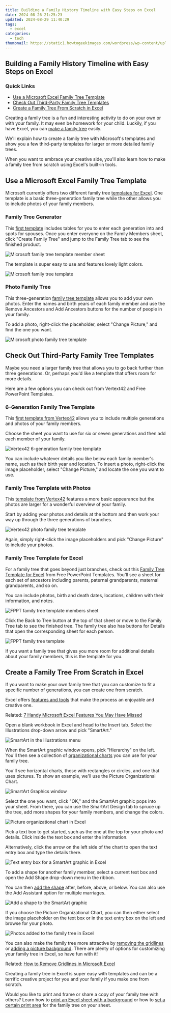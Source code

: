 ```yaml
---
title: Building a Family History Timeline with Easy Steps on Excel
date: 2024-08-26 21:25:23
updated: 2024-08-29 11:40:29
tags:
  - excel
categories:
  - tech
thumbnail: https://static1.howtogeekimages.com/wordpress/wp-content/uploads/2018/06/excel-header.jpg
---
```


## Building a Family History Timeline with Easy Steps on Excel

### Quick Links

* [Use a Microsoft Excel Family Tree Template](https://vp-tips.techidaily.com/effective-strategies-for-removing-backgrounds-in-images/)
* [Check Out Third-Party Family Tree Templates](https://screen-mirror.techidaily.com/how-to-do-honor-v-purse-screen-sharing-drfone-by-drfone-android/)
* [Create a Family Tree From Scratch in Excel](https://on-screen-recording.techidaily.com/updated-2024-approved-expert-tips-for-changing-mac-screenshot-formats/)

 Creating a family tree is a fun and interesting activity to do on your own or with your family. It may even be homework for your child. Luckily, if you have Excel, you can [make a family tree](https://fox-http.techidaily.com/new-in-2024-from-basic-to-spectaculr-the-best-cams-gear-guide/) easily.

 We'll explain how to create a family tree with Microsoft's templates and show you a few third-party templates for larger or more detailed family trees.

 When you want to embrace your creative side, you'll also learn how to make a family tree from scratch using Excel's built-in tools.

##  Use a Microsoft Excel Family Tree Template

 Microsoft currently offers two different family tree [templates for Excel](https://templates.office.com/en-us/charts). One template is a basic three-generation family tree while the other allows you to include photos of your family members.

###  Family Tree Generator

 This [first template](https://templates.office.com/EN-US/family-tree-generator-TM89758537) includes tables for you to enter each generation into and spots for spouses. Once you enter everyone on the Family Members sheet, click "Create Family Tree" and jump to the Family Tree tab to see the finished product.

![Microsoft family tree template member sheet](https://static1.howtogeekimages.com/wordpress/wp-content/uploads/2022/09/MSFamilyTreeGeneratorMembers-ExcelFamilyTree.png) 

 The template is super easy to use and features lovely light colors.

![Microsoft family tree template](https://static1.howtogeekimages.com/wordpress/wp-content/uploads/2022/09/MSFamilyTreeGenerator-ExcelFamilyTree.png) 

###  Photo Family Tree

 This three-generation [family tree template](https://templates.office.com/EN-US/photo-family-tree-TM88904269) allows you to add your own photos. Enter the names and birth years of each family member and use the Remove Ancestors and Add Ancestors buttons for the number of people in your family.

 To add a photo, right-click the placeholder, select "Change Picture," and find the one you want.

![Microsoft photo family tree template](https://static1.howtogeekimages.com/wordpress/wp-content/uploads/2022/09/MSPhotoFamilyTree-ExcelFamilyTree.png) 

##  Check Out Third-Party Family Tree Templates

 Maybe you need a larger family tree that allows you to go back further than three generations. Or, perhaps you'd like a template that offers room for more details.

 Here are a few options you can check out from Vertext42 and Free PowerPoint Templates.

###  6-Generation Family Tree Template

 This [first template from Vertex42](https://www.vertex42.com/ExcelTemplates/family-tree-template.html) allows you to include multiple generations and photos of your family members.

 Choose the sheet you want to use for six or seven generations and then add each member of your family.

![Vertex42 6-generation family tree template](https://static1.howtogeekimages.com/wordpress/wp-content/uploads/2022/09/Vertex426Generation-ExcelFamilyTree.png) 

 You can include whatever details you like below each family member's name, such as their birth year and location. To insert a photo, right-click the image placeholder, select "Change Picture," and locate the one you want to use.

###  Family Tree Template with Photos

 This [template from Vertex42](https://www.vertex42.com/ExcelTemplates/family-tree-template.html) features a more basic appearance but the photos are larger for a wonderful overview of your family.

 Start by adding your photos and details at the bottom and then work your way up through the three generations of branches.

![Vertex42 photo family tree template](https://static1.howtogeekimages.com/wordpress/wp-content/uploads/2022/09/Vertex42WithPhotos-ExcelFamilyTree.png) 

 Again, simply right-click the image placeholders and pick "Change Picture" to include your photos.

###  Family Tree Template for Excel

 For a family tree that goes beyond just branches, check out this [Family Tree Template for Excel](https://www.free-power-point-templates.com/articles/family-tree-template-for-excel/) from Free PowerPoint Templates. You'll see a sheet for each set of ancestors including parents, paternal grandparents, maternal grandparents, and so on.

 You can include photos, birth and death dates, locations, children with their information, and notes.

![FPPT family tree template members sheet](https://static1.howtogeekimages.com/wordpress/wp-content/uploads/2022/09/FPPTMembers-ExcelFamilyTree.png) 

 Click the Back to Tree button at the top of that sheet or move to the Family Tree tab to see the finished tree. The family tree also has buttons for Details that open the corresponding sheet for each person.

![FPPT family tree template](https://static1.howtogeekimages.com/wordpress/wp-content/uploads/2022/09/FPPTFamilyTree-ExcelFamilyTree.png) 

 If you want a family tree that gives you more room for additional details about your family members, this is the template for you.

##  Create a Family Tree From Scratch in Excel

 If you want to make your own family tree that you can customize to fit a specific number of generations, you can create one from scratch.

 Excel offers [features and tools](https://screen-video-capture.techidaily.com/new-innovative-mac-screen-capture-methods-and-software-for-2024/) that make the process an enjoyable and creative one.

Related: [7 Handy Microsoft Excel Features You May Have Missed](https://screen-video-capture.techidaily.com/new-innovative-mac-screen-capture-methods-and-software-for-2024/) 

 Open a blank workbook in Excel and head to the Insert tab. Select the Illustrations drop-down arrow and pick "SmartArt."

![SmartArt in the Illustrations menu](https://static1.howtogeekimages.com/wordpress/wp-content/uploads/2022/09/IllustrationsSmartArt-ExcelFamilyTree.png) 

 When the SmartArt graphic window opens, pick "Hierarchy" on the left. You'll then see a collection of [organizational charts](https://facebook-clips.techidaily.com/amp-up-the-sound-beat-downloads-on-fb-for-2024/) you can use for your family tree.

 You'll see horizontal charts, those with rectangles or circles, and one that uses pictures. To show an example, we'll use the Picture Organizational Chart.

![SmartArt Graphics window](https://static1.howtogeekimages.com/wordpress/wp-content/uploads/2022/09/SmartArtGraphics-ExcelFamilyTree.png) 

 Select the one you want, click "OK," and the SmartArt graphic pops into your sheet. From there, you can use the SmartArt Design tab to spruce up the tree, add more shapes for your family members, and change the colors.

![Picture organizational chart in Excel](https://static1.howtogeekimages.com/wordpress/wp-content/uploads/2022/09/SmartArtDesignTab-ExcelFamilyTree.png) 

 Pick a text box to get started, such as the one at the top for your photo and details. Click inside the text box and enter the information.

 Alternatively, click the arrow on the left side of the chart to open the text entry box and type the details there.

![Text entry box for a SmartArt graphic in Excel](https://static1.howtogeekimages.com/wordpress/wp-content/uploads/2022/09/TextEntryBox-ExcelFamilyTree.png) 

 To add a shape for another family member, select a current text box and open the Add Shape drop-down menu in the ribbon.

 You can then [add the shape](https://fox-boxes.techidaily.com/simplified-steps-for-photo-motion-blur-in-photoshop/) after, before, above, or below. You can also use the Add Assistant option for multiple marriages.

![Add a shape to the SmartArt graphic](https://static1.howtogeekimages.com/wordpress/wp-content/uploads/2022/09/AddShape-ExcelFamilyTree.png) 

 If you choose the Picture Organizational Chart, you can then either select the image placeholder on the text box or in the text entry box on the left and browse for your photo.

![Photos added to the family tree in Excel](https://static1.howtogeekimages.com/wordpress/wp-content/uploads/2022/09/AddPhotos-ExcelFamilyTree.png) 

 You can also make the family tree more attractive by [removing the gridlines](https://driver-download.techidaily.com/easy-guide-to-installing-amd-radeon-hd-7700-graphics-card-driver-updates/) or [adding a picture background](https://some-skills.techidaily.com/updated-the-sound-savants-playbook-for-efficient-audible-records/). There are plenty of options for customizing your family tree in Excel, so have fun with it!

Related: [How to Remove Gridlines in Microsoft Excel](https://driver-download.techidaily.com/easy-guide-to-installing-amd-radeon-hd-7700-graphics-card-driver-updates/) 

 Creating a family tree in Excel is super easy with templates and can be a terrific creative project for you and your family if you make one from scratch.

 Would you like to print and frame or share a copy of your family tree with others? Learn how to [print an Excel sheet with a background](https://article-posts.techidaily.com/new-the-essence-of-burst-in-gopro-filming-techniques/) or how to [set a certain print area](https://some-techniques.techidaily.com/in-2024-expert-insights-into-magix-video-pro-xs-design/) for the family tree on your sheet.

<ins class="adsbygoogle"
     style="display:block"
     data-ad-format="autorelaxed"
     data-ad-client="ca-pub-7571918770474297"
     data-ad-slot="1223367746"></ins>



<ins class="adsbygoogle"
     style="display:block"
     data-ad-client="ca-pub-7571918770474297"
     data-ad-slot="8358498916"
     data-ad-format="auto"
     data-full-width-responsive="true"></ins>
